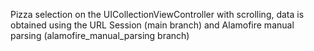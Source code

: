 Pizza selection on the UICollectionViewController with scrolling, data is obtained using the URL Session (main branch) and Alamofire manual parsing (alamofire_manual_parsing branch)
